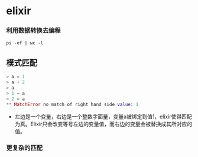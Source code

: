 # elixir

### 利用数据转换去编程

```shell
ps -ef | wc -l
```


##  模式匹配

```elixir
> a = 1
> a + 2
> a
> 1 = a
> 2 = a
** MatchError no match of right hand side value: 1
```

- 左边是一个变量，右边是一个整数字面量，变量a被绑定到值1，elixir使得匹配为真。Elixir只会改变等号左边的变量值，而右边的变量会被替换成其所对应的值。

### 更复杂的匹配

```

```

